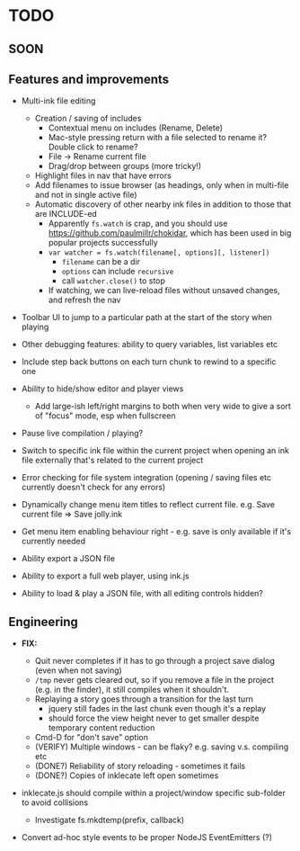 # TODO

## SOON


## Features and improvements

* Multi-ink file editing
    * Creation / saving of includes
        * Contextual menu on includes (Rename, Delete)
        * Mac-style pressing return with a file selected to rename it? Double click to rename?
        * File -> Rename current file
        * Drag/drop between groups (more tricky!)
    * Highlight files in nav that have errors
    * Add filenames to issue browser (as headings, only when in multi-file and not in single active file)
    * Automatic discovery of other nearby ink files in addition to those that are INCLUDE-ed
        * Apparently `fs.watch` is crap, and you should use <https://github.com/paulmillr/chokidar>, which has been used in big popular projects successfully
        * `var watcher = fs.watch(filename[, options][, listener])`
            * `filename` can be a dir
            * `options` can include `recursive`
            * call `watcher.close()` to stop
        * If watching, we can live-reload files without unsaved changes, and refresh the nav


* Toolbar UI to jump to a particular path at the start of the story when playing
* Other debugging features: ability to query variables, list variables etc
* Include step back buttons on each turn chunk to rewind to a specific one

* Ability to hide/show editor and player views
    * Add large-ish left/right margins to both when very wide to give a sort of "focus" mode, esp when fullscreen

* Pause live compilation / playing?

* Switch to specific ink file within the current project when opening an ink file externally that's related to the current project

* Error checking for file system integration (opening / saving files etc currently doesn't check for any errors)

* Dynamically change menu item titles to reflect current file. e.g. Save current file => Save jolly.ink

* Get menu item enabling behaviour right - e.g. save is only available if it's currently needed

* Ability export a JSON file

* Ability to export a full web player, using ink.js

* Ability to load & play a JSON file, with all editing controls hidden?

## Engineering

* **FIX:**
    * Quit never completes if it has to go through a project save dialog (even when not saving)
    * `/tmp` never gets cleared out, so if you remove a file in the project (e.g. in the finder), it still compiles when it shouldn't.
    * Replaying a story goes through a transition for the last turn
        * jquery still fades in the last chunk even though it's a replay
        * should force the view height never to get smaller despite temporary content reduction
    * Cmd-D for "don't save" option
    * (VERIFY) Multiple windows - can be flaky? e.g. saving v.s. compiling etc
    * (DONE?) Reliability of story reloading - sometimes it fails
    * (DONE?) Copies of inklecate left open sometimes

* inklecate.js should compile within a project/window specific sub-folder to avoid collisions
    * Investigate fs.mkdtemp(prefix, callback)

* Convert ad-hoc style events to be proper NodeJS EventEmitters (?)
